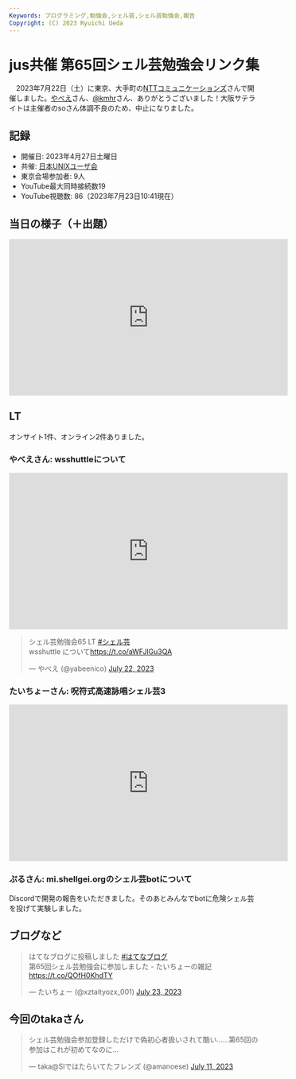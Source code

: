 ```yaml
---
Keywords: プログラミング,勉強会,シェル芸,シェル芸勉強会,報告
Copyright: (C) 2023 Ryuichi Ueda
---
```


# jus共催 第65回シェル芸勉強会リンク集

　2023年7月22日（土）に東京、大手町の[NTTコミュニケーションズ](https://www.ntt.com/index.html)さんで開催しました。[やべえ](https://mi.shellgei.org/@yabeenico)さん、[@kmhr](https://mi.shellgei.org/@kmhr)さん、ありがとうございました！大阪サテライトは主催者のsoさん体調不良のため、中止になりました。

## 記録

* 開催日: 2023年4月27日土曜日
* 共催: [日本UNIXユーザ会](https://www.jus.or.jp/)
* 東京会場参加者: 9人
* YouTube最大同時接続数19
* YouTube視聴数: 86（2023年7月23日10:41現在）

## 当日の様子（＋出題）

<iframe width="560" height="315" src="https://www.youtube.com/embed/v8okRUjThLQ" title="YouTube video player" frameborder="0" allow="accelerometer; autoplay; clipboard-write; encrypted-media; gyroscope; picture-in-picture; web-share" allowfullscreen></iframe>

## LT

オンサイト1件、オンライン2件ありました。

### やべえさん: wsshuttleについて

<iframe width="560" height="315" src="https://www.youtube-nocookie.com/embed/nq-VfhahttM?start=320" title="YouTube video player" frameborder="0" allow="accelerometer; autoplay; clipboard-write; encrypted-media; gyroscope; picture-in-picture; web-share" allowfullscreen></iframe>

<blockquote class="twitter-tweet"><p lang="ja" dir="ltr">シェル芸勉強会65 LT <a href="https://twitter.com/hashtag/%E3%82%B7%E3%82%A7%E3%83%AB%E8%8A%B8?src=hash&amp;ref_src=twsrc%5Etfw">#シェル芸</a><br>wsshuttle について<a href="https://t.co/aWFJlGu3QA">https://t.co/aWFJlGu3QA</a></p>&mdash; やべえ (@yabeenico) <a href="https://twitter.com/yabeenico/status/1682651352776990720?ref_src=twsrc%5Etfw">July 22, 2023</a></blockquote> <script async src="https://platform.twitter.com/widgets.js" charset="utf-8"></script>

### たいちょーさん: 呪符式高速詠唱シェル芸3

<iframe width="560" height="315" src="https://www.youtube-nocookie.com/embed/3FDPsw-8RsM?start=150" title="YouTube video player" frameborder="0" allow="accelerometer; autoplay; clipboard-write; encrypted-media; gyroscope; picture-in-picture; web-share" allowfullscreen></iframe>

### ぷるさん: mi.shellgei.orgのシェル芸botについて

Discordで開発の報告をいただきました。そのあとみんなでbotに危険シェル芸を投げて実験しました。

## ブログなど

<blockquote class="twitter-tweet" data-partner="tweetdeck"><p lang="ja" dir="ltr">はてなブログに投稿しました <a href="https://twitter.com/hashtag/%E3%81%AF%E3%81%A6%E3%81%AA%E3%83%96%E3%83%AD%E3%82%B0?src=hash&amp;ref_src=twsrc%5Etfw">#はてなブログ</a><br>第65回シェル芸勉強会に参加しました - たいちょーの雑記 <a href="https://t.co/QOfH0KhdTY">https://t.co/QOfH0KhdTY</a></p>&mdash; たいちょー (@xztaityozx_001) <a href="https://twitter.com/xztaityozx_001/status/1683024193351450625?ref_src=twsrc%5Etfw">July 23, 2023</a></blockquote>
<script async src="https://platform.twitter.com/widgets.js" charset="utf-8"></script>


## 今回のtakaさん

<blockquote class="twitter-tweet"><p lang="ja" dir="ltr">シェル芸勉強会参加登録しただけで偽初心者扱いされて酷い……第65回の参加はこれが初めてなのに…</p>&mdash; taka@SIではたらいてたフレンズ (@amanoese) <a href="https://twitter.com/amanoese/status/1678819252143529984?ref_src=twsrc%5Etfw">July 11, 2023</a></blockquote> <script async src="https://platform.twitter.com/widgets.js" charset="utf-8"></script>
